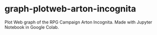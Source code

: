 # graph-plotweb-arton-incognita
Plot Web graph of the RPG Campaign Arton Incognita. Made with Jupyter Notebook in Google Colab.
